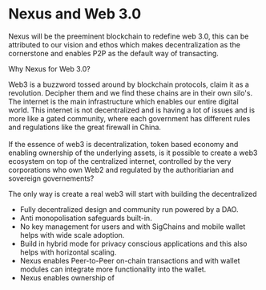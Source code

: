 # Nexus and Web 3.0

Nexus will be the preeminent blockchain to redefine web 3.0, this can be attributed to our vision and ethos which makes decentralization as the cornerstone and enables P2P as the default way of transacting.

Why Nexus for Web 3.0?

Web3 is a buzzword tossed around by blockchain protocols, claim it as a revolution. Decipher them and we find these chains are in their own silo's. The internet is the main infrastructure which enables our entire digital world. This internet is not decentralized and is having a lot of issues and is more like a gated community, where each government has different rules and regulations like the great firewall in China. \
\
If the essence of web3 is decentralization, token based economy and enabling ownership of the underlying assets, is it possible to create a web3 ecosystem on top of the centralized internet, controlled by the very corporations who own Web2 and regulated by the authoritiarian and sovereign governements?

The only way is create a real web3 will start with building the decentralized &#x20;

* Fully decentralized design and community run powered by a DAO.
* Anti monopolisation safeguards built-in.
* No key management for users and with SigChains and mobile wallet helps with wide scale adoption.
* Build in hybrid mode for privacy conscious applications and this also helps with horizontal scaling.
* Nexus enables Peer-to-Peer on-chain transactions and with wallet modules can integrate more functionality into the wallet.
* Nexus enables ownership of&#x20;

&#x20;

